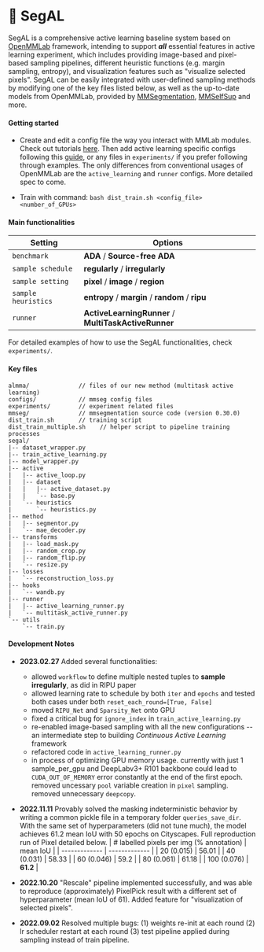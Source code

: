 # :rocket: SegAL 

SegAL is a comprehensive active learning baseline system based on [OpenMMLab](https://github.com/open-mmlab) framework, intending to support ***all*** essential features in active learning experiment, which includes providing image-based and pixel-based sampling pipelines, different heuristic functions (e.g. margin sampling, entropy), and visualization features such as "visualize selected pixels". SegAL can be easily integrated with user-defined sampling methods by modifying one of the key files listed below, as well as the up-to-date models from OpenMMLab, provided by [MMSegmentation](https://github.com/open-mmlab/mmsegmentation), [MMSelfSup](https://github.com/open-mmlab/mmselfsup) and more. 

#### Getting started
- Create and edit a config file the way you interact with MMLab modules. Check out tutorials [here](https://mmsegmentation.readthedocs.io/en/latest/user_guides/1_config.html). Then add active learning specific configs following this [guide](./al_config_guide.md), or any files in `experiments/` if you prefer following through examples. The only differences from conventional usages of OpenMMLab are the `active_learning` and `runner` configs. More detailed spec to come.

- Train with command: `bash dist_train.sh <config_file> <number_of_GPUs>`


#### Main functionalities

| Setting | Options |
| --- | --- |
| `benchmark` | **ADA** / **Source-free ADA** |
| `sample schedule` | **regularly** / **irregularly** |
| `sample setting`  | **pixel** / **image** / **region** |
| `sample heuristics`| **entropy** / **margin** / **random** / **ripu** |
| `runner`| **ActiveLearningRunner** / **MultiTaskActiveRunner** |

For detailed examples of how to use the SegAL functionalities, check `experiments/`.

#### Key files
```
almma/              // files of our new method (multitask active learning)
configs/            // mmseg config files
experiments/        // experiment related files
mmseg/              // mmsegmentation source code (version 0.30.0)
dist_train.sh       // training script
dist_train_multiple.sh    // helper script to pipeline training processes
segal/
|-- dataset_wrapper.py
|-- train_active_learning.py
|-- model_wrapper.py
|-- active
|   |-- active_loop.py
|   |-- dataset
|   |   |-- active_dataset.py
|   |   `-- base.py
|   `-- heuristics
|       `-- heuristics.py
|-- method
|   |-- segmentor.py
|   `-- mae_decoder.py
|-- transforms
|   |-- load_mask.py
|   |-- random_crop.py
|   |-- random_flip.py
|   `-- resize.py
|-- losses
|   `-- reconstruction_loss.py
|-- hooks
|   `-- wandb.py
|-- runner
|   |-- active_learning_runner.py
|   `-- multitask_active_runner.py
`-- utils
    `-- train.py
```

#### Development Notes

- **2023.02.27** Added several functionalities:
    - allowed `workflow` to define multiple nested tuples to **sample irregularly**, as did in RIPU paper
    - allowed learning rate to schedule by both `iter` and `epochs` and tested both cases under both `reset_each_round=[True, False]`
    - moved `RIPU_Net` and `Sparsity_Net` onto GPU
    - fixed a critical bug for `ignore_index` in `train_active_learning.py`
    - re-enabled image-based sampling with all the new configurations -- an intermediate step to building *Continuous Active Learning* framework
    - refactored code in `active_learning_runner.py`
    - in process of optimizing GPU memory usage. currently with just 1 sample_per_gpu and DeepLabv3+ R101 backbone could lead to `CUDA_OUT_OF_MEMORY` error constantly at the end of the first epoch. removed uncessary `pool` variable creation in `pixel` sampling. removed unnecessary `deepcopy`.
- **2022.11.11** Provably solved the masking indeterministic behavior by writing a common pickle file in a temporary folder `queries_save_dir`. With the same set of hyperparameters (did not tune much), the model achieves 61.2 mean IoU with 50 epochs on Cityscapes. Full reproduction run of Pixel detailed below.
    | # labelled pixels per img (% annotation)  | mean IoU |
    | ------------- | ------------- |
    | 20 (0.015)  | 56.01  |
    | 40 (0.031)  | 58.33  |
    | 60 (0.046)  | 59.2  |
    | 80 (0.061)  | 61.18  |
    | 100 (0.076) | **61.2**  |

- **2022.10.20** "Rescale" pipeline implemented successfully, and was able to reproduce (approximately) PixelPick result with a different set of hyperparameter (mean IoU of 61). Added feature for "visualization of selected pixels". 
- **2022.09.02** Resolved multiple bugs: (1) weights re-init at each round (2) lr scheduler restart at each round (3) test pipeline applied during sampling instead of train pipeline. 